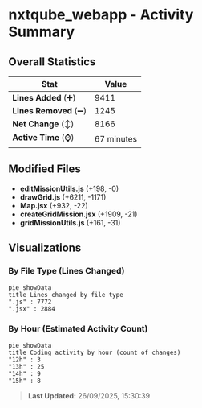 # nxtqube_webapp - Activity Summary 

## Overall Statistics

| Stat                   | Value                                                             |
| ---------------------- | ----------------------------------------------------------------- |
| **Lines Added** (➕)   | 9411                                          |
| **Lines Removed** (➖) | 1245                                        |
| **Net Change** (↕)    | 8166                |
| **Active Time** (⌚)   | 67 minutes |


## Modified Files
- **editMissionUtils.js** (+198, -0)
- **drawGrid.js** (+6211, -1171)
- **Map.jsx** (+932, -22)
- **createGridMission.jsx** (+1909, -21)
- **gridMissionUtils.js** (+161, -31)

## Visualizations

### By File Type (Lines Changed)

```mermaid
pie showData
title Lines changed by file type
".js" : 7772
".jsx" : 2884
```

### By Hour (Estimated Activity Count)

```mermaid
pie showData
title Coding activity by hour (count of changes)
"12h" : 3
"13h" : 25
"14h" : 9
"15h" : 8
```


> **Last Updated:** 26/09/2025, 15:30:39